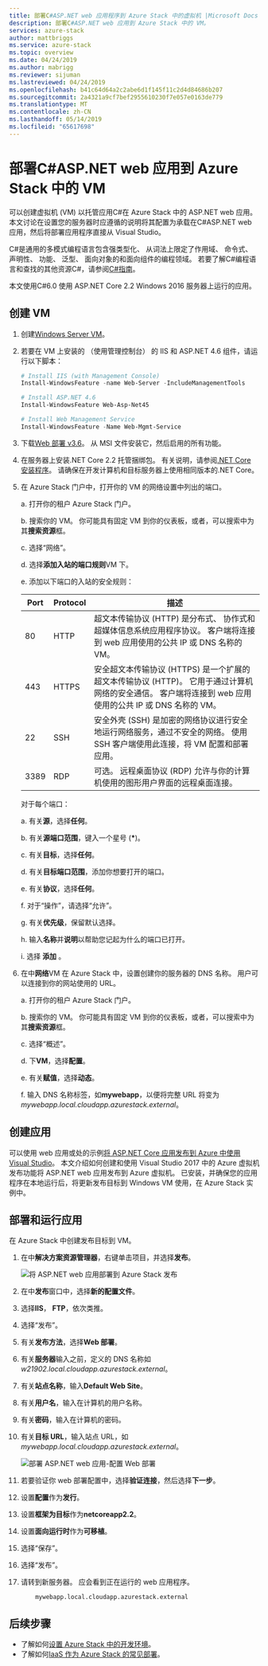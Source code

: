 ```yaml
---
title: 部署C#ASP.NET web 应用程序到 Azure Stack 中的虚拟机 |Microsoft Docs
description: 部署C#ASP.NET web 应用到 Azure Stack 中的 VM。
services: azure-stack
author: mattbriggs
ms.service: azure-stack
ms.topic: overview
ms.date: 04/24/2019
ms.author: mabrigg
ms.reviewer: sijuman
ms.lastreviewed: 04/24/2019
ms.openlocfilehash: b41c64d64a2c2abe6d1f145f11c2d4d84686b207
ms.sourcegitcommit: 2a4321a9cf7bef2955610230f7e057e0163de779
ms.translationtype: MT
ms.contentlocale: zh-CN
ms.lasthandoff: 05/14/2019
ms.locfileid: "65617698"
---
```

# <a name="deploy-a-c-aspnet-web-app-to-a-vm-in-azure-stack"></a>部署C#ASP.NET web 应用到 Azure Stack 中的 VM

可以创建虚拟机 (VM) 以托管应用C#在 Azure Stack 中的 ASP.NET web 应用。 本文讨论在设置您的服务器时应遵循的说明将其配置为承载在C#ASP.NET web 应用，然后将部署应用程序直接从 Visual Studio。

C#是通用的多模式编程语言包含强类型化、 从词法上限定了作用域、 命令式、 声明性、 功能、 泛型、 面向对象的和面向组件的编程领域。 若要了解C#编程语言和查找的其他资源C#，请参阅[C#指南](https://docs.microsoft.com/dotnet/csharp/)。

本文使用C#6.0 使用 ASP.NET Core 2.2 Windows 2016 服务器上运行的应用。

## <a name="create-a-vm"></a>创建 VM

1. 创建[Windows Server VM](azure-stack-quick-windows-portal.md)。

1. 若要在 VM 上安装的 （使用管理控制台） 的 IIS 和 ASP.NET 4.6 组件，请运行以下脚本：

    ```PowerShell  
    # Install IIS (with Management Console)
    Install-WindowsFeature -name Web-Server -IncludeManagementTools
    
    # Install ASP.NET 4.6
    Install-WindowsFeature Web-Asp-Net45
    
    # Install Web Management Service
    Install-WindowsFeature -Name Web-Mgmt-Service
    ```

1. 下载[Web 部署 v3.6](https://www.microsoft.com/download/details.aspx?id=43717)。 从 MSI 文件安装它，然后启用的所有功能。

1. 在服务器上安装.NET Core 2.2 托管捆绑包。 有关说明，请参阅[.NET Core 安装程序](https://dotnet.microsoft.com/download/dotnet-core/2.2)。 请确保在开发计算机和目标服务器上使用相同版本的.NET Core。

1. 在 Azure Stack 门户中，打开你的 VM 的网络设置中列出的端口。

    a. 打开你的租户 Azure Stack 门户。

    b. 搜索你的 VM。 你可能具有固定 VM 到你的仪表板，或者，可以搜索中为其**搜索资源**框。

    c. 选择“网络”。

    d. 选择**添加入站的端口规则**VM 下。

    e. 添加以下端口的入站的安全规则：

    | Port | Protocol | 描述 |
    | --- | --- | --- |
    | 80 | HTTP | 超文本传输协议 (HTTP) 是分布式、 协作式和超媒体信息系统应用程序协议。 客户端将连接到 web 应用使用的公共 IP 或 DNS 名称的 VM。 |
    | 443 | HTTPS | 安全超文本传输协议 (HTTPS) 是一个扩展的超文本传输协议 (HTTP)。 它用于通过计算机网络的安全通信。 客户端将连接到 web 应用使用的公共 IP 或 DNS 名称的 VM。 |
    | 22 | SSH | 安全外壳 (SSH) 是加密的网络协议进行安全地运行网络服务，通过不安全的网络。 使用 SSH 客户端使用此连接，将 VM 配置和部署应用。 |
    | 3389 | RDP | 可选。 远程桌面协议 (RDP) 允许与你的计算机使用的图形用户界面的远程桌面连接。   |

    对于每个端口：

    a. 有关**源**，选择**任何**。

    b. 有关**源端口范围**，键入一个星号 (**\***)。

    c. 有关**目标**，选择**任何**。

    d. 有关**目标端口范围**，添加你想要打开的端口。

    e. 有关**协议**，选择**任何**。

    f. 对于“操作”，请选择“允许”。

    g. 有关**优先级**，保留默认选择。

    h. 输入**名称**并**说明**以帮助您记起为什么的端口已打开。

    i. 选择 **添加** 。

1.  在中**网络**VM 在 Azure Stack 中，设置创建你的服务器的 DNS 名称。 用户可以连接到你的网站使用的 URL。

    a. 打开你的租户 Azure Stack 门户。

    b. 搜索你的 VM。 你可能具有固定 VM 到你的仪表板，或者，可以搜索中为其**搜索资源**框。

    c. 选择“概述”。

    d. 下**VM**，选择**配置**。

    e. 有关**赋值**，选择**动态**。

    f. 输入 DNS 名称标签，如**mywebapp**，以便将完整 URL 将变为*mywebapp.local.cloudapp.azurestack.external*。

## <a name="create-an-app"></a>创建应用 

可以使用 web 应用或处的示例[将 ASP.NET Core 应用发布到 Azure 中使用 Visual Studio](https://docs.microsoft.com/aspnet/core/tutorials/razor-pages/razor-pages-start?view=aspnetcore-2.2&tabs=visual-studio
)。 本文介绍如何创建和使用 Visual Studio 2017 中的 Azure 虚拟机发布功能将 ASP.NET web 应用发布到 Azure 虚拟机。 已安装，并确保您的应用程序在本地运行后，将更新发布目标到 Windows VM 使用，在 Azure Stack 实例中。

## <a name="deploy-and-run-the-app"></a>部署和运行应用

在 Azure Stack 中创建发布目标到 VM。

1. 在中**解决方案资源管理器**，右键单击项目，并选择**发布**。

    ![将 ASP.NET web 应用部署到 Azure Stack 发布](media/azure-stack-dev-start-howto-vm-dotnet/deploy-app-to-azure-stack.png)

1. 在中**发布**窗口中，选择**新的配置文件**。
1. 选择**IIS**， **FTP**，依次类推。
1. 选择“发布”。
1. 有关**发布方法**，选择**Web 部署**。
1. 有关**服务器**输入之前，定义的 DNS 名称如*w21902.local.cloudapp.azurestack.external*。
1. 有关**站点名称**，输入**Default Web Site**。
1. 有关**用户名**，输入在计算机的用户名称。
1. 有关**密码**，输入在计算机的密码。
1. 有关**目标 URL**，输入站点 URL，如*mywebapp.local.cloudapp.azurestack.external*。

    ![部署 ASP.NET web 应用-配置 Web 部署](media/azure-stack-dev-start-howto-vm-dotnet/configure-web-deploy.png)

1. 若要验证你 web 部署配置中，选择**验证连接**，然后选择**下一步**。
1. 设置**配置**作为**发行**。
1. 设置**框架为目标**作为**netcoreapp2.2**。
1. 设置**面向运行时**作为**可移植**。
1. 选择“保存”。
1. 选择“发布”。
1. 请转到新服务器。 应会看到正在运行的 web 应用程序。

    ```HTTP  
        mywebapp.local.cloudapp.azurestack.external
    ```

## <a name="next-steps"></a>后续步骤

- 了解如何[设置 Azure Stack 中的开发环境](azure-stack-dev-start.md)。
- 了解如何[IaaS 作为 Azure Stack 的常见部署](azure-stack-dev-start-deploy-app.md)。
